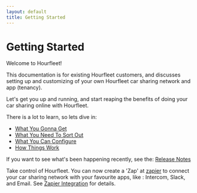 ```yaml
---
layout: default
title: Getting Started
---
```

# Getting Started

Welcome to Hourfleet!

This documentation is for existing Hourfleet customers, and discusses setting up and customizing of your own Hourfleet car sharing network and app (tenancy).

Let's get you up and running, and start reaping the benefits of doing your car sharing online with Hourfleet.

There is a lot to learn, so lets dive in:

* [What You Gonna Get](inthebox.html)
* [What You Need To Sort Out](youprovide.html)
* [What You Can Configure](youconfigure.html)
* [How Things Work](howitworks.html)



If you want to see what's been happening recently, see the: [Release Notes](releasenotes.html)

Take control of Hourfleet. You can now create a 'Zap' at [zapier](www.zapier.com) to connect your car sharing network with your favourite apps, like : Intercom, Slack, and Email. See [Zapier Integration](zapier.html) for details.
